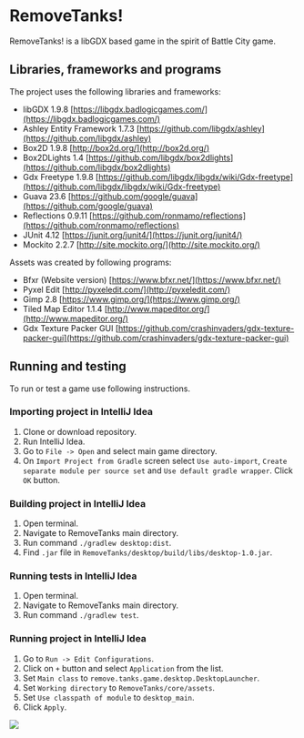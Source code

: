 # RemoveTanks!
RemoveTanks! is a libGDX based game in the spirit of Battle City game.

## Libraries, frameworks and programs
The project uses the following libraries and frameworks:
* libGDX 1.9.8 [https://libgdx.badlogicgames.com/](https://libgdx.badlogicgames.com/)
* Ashley Entity Framework 1.7.3 [https://github.com/libgdx/ashley](https://github.com/libgdx/ashley)
* Box2D 1.9.8 [http://box2d.org/](http://box2d.org/)
* Box2DLights 1.4 [https://github.com/libgdx/box2dlights](https://github.com/libgdx/box2dlights)
* Gdx Freetype 1.9.8 [https://github.com/libgdx/libgdx/wiki/Gdx-freetype](https://github.com/libgdx/libgdx/wiki/Gdx-freetype)
* Guava 23.6 [https://github.com/google/guava](https://github.com/google/guava)
* Reflections 0.9.11 [https://github.com/ronmamo/reflections](https://github.com/ronmamo/reflections)
* JUnit 4.12 [https://junit.org/junit4/](https://junit.org/junit4/)
* Mockito 2.2.7 [http://site.mockito.org/](http://site.mockito.org/)

Assets was created by following programs:
* Bfxr (Website version) [https://www.bfxr.net/](https://www.bfxr.net/)
* Pyxel Edit [http://pyxeledit.com/](http://pyxeledit.com/)
* Gimp 2.8 [https://www.gimp.org/](https://www.gimp.org/)
* Tiled Map Editor 1.1.4 [http://www.mapeditor.org/](http://www.mapeditor.org/)
* Gdx Texture Packer GUI [https://github.com/crashinvaders/gdx-texture-packer-gui](https://github.com/crashinvaders/gdx-texture-packer-gui)

## Running and testing
To run or test a game use following instructions.

### Importing project in IntelliJ Idea

1. Clone or download repository.
2. Run IntelliJ Idea.
3. Go to `File -> Open` and select main game directory.
4. On `Import Project from Gradle` screen select `Use auto-import`, `Create separate module per source set` and `Use default gradle wrapper`. Click `OK` button.

### Building project in IntelliJ Idea

1. Open terminal.
2. Navigate to RemoveTanks main directory.
3. Run command `./gradlew desktop:dist`.
4. Find `.jar` file in `RemoveTanks/desktop/build/libs/desktop-1.0.jar`.

### Running tests in IntelliJ Idea

1. Open terminal.
2. Navigate to RemoveTanks main directory.
3. Run command `./gradlew test`.

### Running project in IntelliJ Idea

1. Go to `Run -> Edit Configurations`.
2. Click on `+` button and select `Application` from the list.
3. Set `Main class` to `remove.tanks.game.desktop.DesktopLauncher`.
4. Set `Working directory` to `RemoveTanks/core/assets`.
5. Set `Use classpath of module` to `desktop_main`.
6. Click `Apply`.

![](https://github.com/MateuszDlugosz/RemoveTanks/blob/master/docs/wiki/images/intellij-run-configuration-0.png)